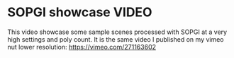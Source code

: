 # SOPGI showcase VIDEO
This video showcase some sample scenes processed with SOPGI at a very high settings and poly count.
It is the same video I published on my vimeo nut lower resolution:
https://vimeo.com/271163602
